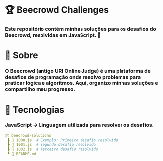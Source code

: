 # 🏆 Beecrowd Challenges
### Este repositório contém minhas soluções para os desafios do Beecrowd, resolvidas em JavaScript. 🚀

# 📌 Sobre
### O Beecrowd (antigo URI Online Judge) é uma plataforma de desafios de programação onde resolvo problemas para praticar lógica e algoritmos. Aqui, organizo minhas soluções e compartilho meu progresso.

# 🚀 Tecnologias
### JavaScript → Linguagem utilizada para resolver os desafios.

``` yaml
📦 beecrowd-solutions
 ┣ 📜 1000.js  # Exemplo: Primeiro desafio resolvido
 ┣ 📜 1001.js  # Segundo desafio resolvido
 ┣ 📜 1002.js  # Terceiro desafio resolvido
 ┗ 📜 README.md
```

